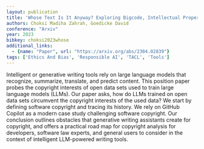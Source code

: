 ```yaml
---
layout: publication
title: 'Whose Text Is It Anyway? Exploring Bigcode, Intellectual Property, And Ethics'
authors: Choksi Madiha Zahrah, Goedicke David
conference: "Arxiv"
year: 2023
bibkey: choksi2023whose
additional_links:
  - {name: "Paper", url: "https://arxiv.org/abs/2304.02839"}
tags: ['Ethics And Bias', 'Responsible AI', 'TACL', 'Tools']
---
```

Intelligent or generative writing tools rely on large language models that
recognize, summarize, translate, and predict content. This position paper
probes the copyright interests of open data sets used to train large language
models (LLMs). Our paper asks, how do LLMs trained on open data sets circumvent
the copyright interests of the used data? We start by defining software
copyright and tracing its history. We rely on GitHub Copilot as a modern case
study challenging software copyright. Our conclusion outlines obstacles that
generative writing assistants create for copyright, and offers a practical road
map for copyright analysis for developers, software law experts, and general
users to consider in the context of intelligent LLM-powered writing tools.

